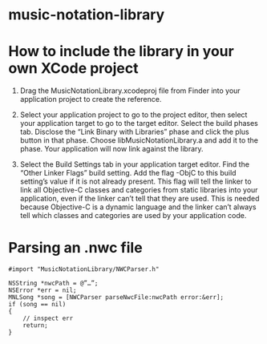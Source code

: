 music-notation-library
======================

# How to include the library in your own XCode project

1. Drag the MusicNotationLibrary.xcodeproj file from Finder into your application project to create the reference.

2. Select your application project to go to the project editor, then select your application target to go to the target editor. Select the build phases tab. Disclose the “Link Binary with Libraries” phase and click the plus button in that phase. Choose libMusicNotationLibrary.a and add it to the phase. Your application will now link against the library.

3. Select the Build Settings tab in your application target editor. Find the “Other Linker Flags” build setting. Add the flag -ObjC to this build setting’s value if it is not already present. This flag will tell the linker to link all Objective-C classes and categories from static libraries into your application, even if the linker can’t tell that they are used. This is needed because Objective-C is a dynamic language and the linker can’t always tell which classes and categories are used by your application code.


# Parsing an .nwc file

```
#import "MusicNotationLibrary/NWCParser.h"

NSString *nwcPath = @”…”;
NSError *err = nil;
MNLSong *song = [NWCParser parseNwcFile:nwcPath error:&err];
if (song == nil)
{
    // inspect err
    return;
}
```
